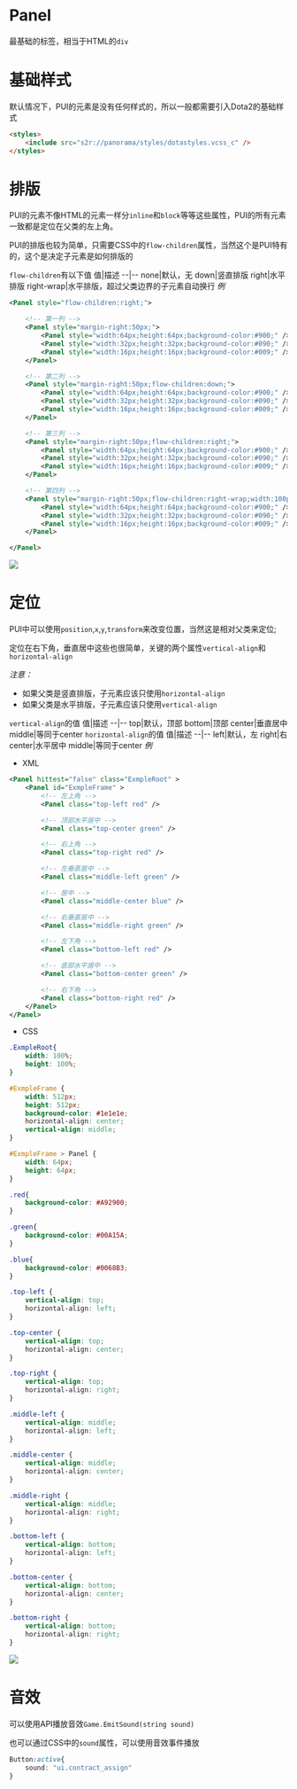 # Panel
最基础的标签，相当于HTML的`div`
# 基础样式
默认情况下，PUI的元素是没有任何样式的，所以一般都需要引入Dota2的基础样式
```html
<styles>
	<include src="s2r://panorama/styles/dotastyles.vcss_c" />
</styles>
```
# 排版
PUI的元素不像HTML的元素一样分`inline`和`block`等等这些属性，PUI的所有元素一致都是定位在父类的左上角。

PUI的排版也较为简单，只需要CSS中的`flow-children`属性，当然这个是PUI特有的，这个是决定子元素是如何排版的

`flow-children`有以下值
值|描述
--|--
none|默认，无
down|竖直排版
right|水平排版
right-wrap|水平排版，超过父类边界的子元素自动换行
*例*
```xml
<Panel style="flow-children:right;">

	<!-- 第一列 -->
	<Panel style="margin-right:50px;">
		<Panel style="width:64px;height:64px;background-color:#900;" />
		<Panel style="width:32px;height:32px;background-color:#090;" />
		<Panel style="width:16px;height:16px;background-color:#009;" />
	</Panel>

	<!-- 第二列 -->
	<Panel style="margin-right:50px;flow-children:down;">
		<Panel style="width:64px;height:64px;background-color:#900;" />
		<Panel style="width:32px;height:32px;background-color:#090;" />
		<Panel style="width:16px;height:16px;background-color:#009;" />
	</Panel>

	<!-- 第三列 -->
	<Panel style="margin-right:50px;flow-children:right;">
		<Panel style="width:64px;height:64px;background-color:#900;" />
		<Panel style="width:32px;height:32px;background-color:#090;" />
		<Panel style="width:16px;height:16px;background-color:#009;" />
	</Panel>

	<!-- 第四列 -->
	<Panel style="margin-right:50px;flow-children:right-wrap;width:100px;">
		<Panel style="width:64px;height:64px;background-color:#900;" />
		<Panel style="width:32px;height:32px;background-color:#090;" />
		<Panel style="width:16px;height:16px;background-color:#009;" />
	</Panel>

</Panel>
```
![](https://avalonstudio.cn/static/panorama_panels/imgs/Panel_exmple1.jpg)
# 定位
PUI中可以使用`position`,`x`,`y`,`transform`来改变位置，当然这是相对父类来定位;

定位在右下角，垂直居中这些也很简单，关键的两个属性`vertical-align`和`horizontal-align`

*注意：*
- 如果父类是竖直排版，子元素应该只使用`horizontal-align`
- 如果父类是水平排版，子元素应该只使用`vertical-align`

`vertical-align`的值
值|描述
--|--
top|默认，顶部
bottom|顶部
center|垂直居中
middle|等同于center
`horizontal-align`的值
值|描述
--|--
left|默认，左
right|右
center|水平居中
middle|等同于center
*例*
- XML
```xml
<Panel hittest="false" class="ExmpleRoot" >
	<Panel id="ExmpleFrame" >
		<!-- 左上角 -->
		<Panel class="top-left red" />

		<!-- 顶部水平居中 -->
		<Panel class="top-center green" />

		<!-- 右上角 -->
		<Panel class="top-right red" />

		<!-- 左垂直居中 -->
		<Panel class="middle-left green" />

		<!-- 居中 -->
		<Panel class="middle-center blue" />

		<!-- 右垂直居中 -->
		<Panel class="middle-right green" />

		<!-- 左下角 -->
		<Panel class="bottom-left red" />

		<!-- 底部水平居中 -->
		<Panel class="bottom-center green" />

		<!-- 右下角 -->
		<Panel class="bottom-right red" />
	</Panel>
</Panel>
```
- CSS
```css
.ExmpleRoot{
	width: 100%;
	height: 100%;
}

#ExmpleFrame {
	width: 512px;
	height: 512px;
	background-color: #1e1e1e;
	horizontal-align: center;
	vertical-align: middle;
}

#ExmpleFrame > Panel {
	width: 64px;
	height: 64px;
}

.red{
	background-color: #A92900;
}

.green{
	background-color: #00A15A;
}

.blue{
	background-color: #0068B3;
}

.top-left {
	vertical-align: top;
	horizontal-align: left;
}

.top-center {
	vertical-align: top;
	horizontal-align: center;
}

.top-right {
	vertical-align: top;
	horizontal-align: right;
}

.middle-left {
	vertical-align: middle;
	horizontal-align: left;
}

.middle-center {
	vertical-align: middle;
	horizontal-align: center;
}

.middle-right {
	vertical-align: middle;
	horizontal-align: right;
}

.bottom-left {
	vertical-align: bottom;
	horizontal-align: left;
}

.bottom-center {
	vertical-align: bottom;
	horizontal-align: center;
}

.bottom-right {
	vertical-align: bottom;
	horizontal-align: right;
}
```
![](https://avalonstudio.cn/static/panorama_panels/imgs/Panel_exmple2.jpg)
# 音效
可以使用API播放音效`Game.EmitSound(string sound)`

也可以通过CSS中的`sound`属性，可以使用音效事件播放
```css
Button:active{
	sound: "ui.contract_assign"
}
```